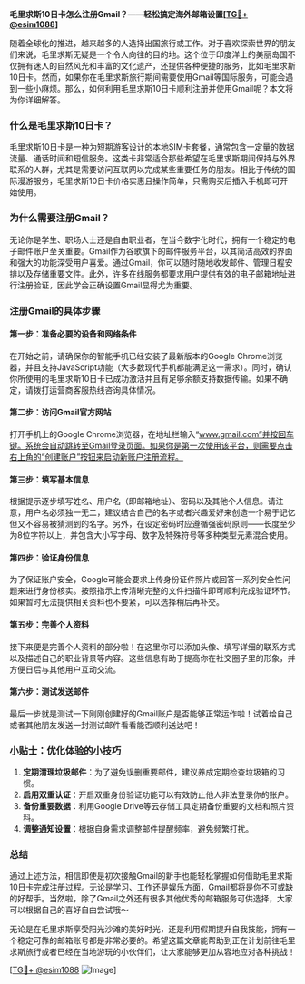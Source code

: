 **毛里求斯10日卡怎么注册Gmail？——轻松搞定海外邮箱设置[[TG💪+ @esim1088](https://t.me/s/esim1088)]**

随着全球化的推进，越来越多的人选择出国旅行或工作。对于喜欢探索世界的朋友们来说，毛里求斯无疑是一个令人向往的目的地。这个位于印度洋上的美丽岛国不仅拥有迷人的自然风光和丰富的文化遗产，还提供各种便捷的服务，比如毛里求斯10日卡。然而，如果你在毛里求斯旅行期间需要使用Gmail等国际服务，可能会遇到一些小麻烦。那么，如何利用毛里求斯10日卡顺利注册并使用Gmail呢？本文将为你详细解答。

### 什么是毛里求斯10日卡？

毛里求斯10日卡是一种为短期游客设计的本地SIM卡套餐，通常包含一定量的数据流量、通话时间和短信服务。这类卡非常适合那些希望在毛里求斯期间保持与外界联系的人群，尤其是需要访问互联网以完成某些重要任务的朋友。相比于传统的国际漫游服务，毛里求斯10日卡价格实惠且操作简单，只需购买后插入手机即可开始使用。

### 为什么需要注册Gmail？

无论你是学生、职场人士还是自由职业者，在当今数字化时代，拥有一个稳定的电子邮件账户至关重要。Gmail作为谷歌旗下的邮件服务平台，以其简洁高效的界面和强大的功能深受用户喜爱。通过Gmail，你可以随时随地收发邮件、管理日程安排以及存储重要文件。此外，许多在线服务都要求用户提供有效的电子邮箱地址进行注册验证，因此学会正确设置Gmail显得尤为重要。

### 注册Gmail的具体步骤

#### 第一步：准备必要的设备和网络条件

在开始之前，请确保你的智能手机已经安装了最新版本的Google Chrome浏览器，并且支持JavaScript功能（大多数现代手机都能满足这一需求）。同时，确认你所使用的毛里求斯10日卡已成功激活并且有足够余额支持数据传输。如果不确定，请拨打运营商客服热线咨询具体情况。

#### 第二步：访问Gmail官方网站

打开手机上的Google Chrome浏览器，在地址栏输入“www.gmail.com”并按回车键。系统会自动跳转至Gmail登录页面。如果你是第一次使用该平台，则需要点击右上角的“创建账户”按钮来启动新账户注册流程。

#### 第三步：填写基本信息

根据提示逐步填写姓名、用户名（即邮箱地址）、密码以及其他个人信息。请注意，用户名必须独一无二，建议结合自己的名字或者兴趣爱好来创造一个易于记忆但又不容易被猜测到的名字。另外，在设定密码时应遵循强密码原则——长度至少为8位字符以上，并包含大小写字母、数字及特殊符号等多种类型元素混合使用。

#### 第四步：验证身份信息

为了保证账户安全，Google可能会要求上传身份证件照片或回答一系列安全性问题来进行身份核实。按照指示上传清晰完整的文件扫描件即可顺利完成验证环节。如果暂时无法提供相关资料也不要紧，可以选择稍后再补交。

#### 第五步：完善个人资料

接下来便是完善个人资料的部分啦！在这里你可以添加头像、填写详细的联系方式以及描述自己的职业背景等内容。这些信息有助于提高你在社交圈子里的形象，并方便日后与其他用户互动交流。

#### 第六步：测试发送邮件

最后一步就是测试一下刚刚创建好的Gmail账户是否能够正常运作啦！试着给自己或者其他朋友发送一封测试邮件看看能否顺利送达吧！

### 小贴士：优化体验的小技巧

1. **定期清理垃圾邮件**：为了避免误删重要邮件，建议养成定期检查垃圾箱的习惯。
2. **启用双重认证**：开启双重身份验证功能可以有效防止他人非法登录你的账户。
3. **备份重要数据**：利用Google Drive等云存储工具定期备份重要的文档和照片资料。
4. **调整通知设置**：根据自身需求调整邮件提醒频率，避免频繁打扰。

### 总结

通过上述方法，相信即使是初次接触Gmail的新手也能轻松掌握如何借助毛里求斯10日卡完成注册过程。无论是学习、工作还是娱乐方面，Gmail都将是你不可或缺的好帮手。当然啦，除了Gmail之外还有很多其他优秀的邮箱服务可供选择，大家可以根据自己的喜好自由尝试哦～

无论是在毛里求斯享受阳光沙滩的美好时光，还是利用假期提升自我技能，拥有一个稳定可靠的邮箱账号都是非常必要的。希望这篇文章能帮助到正在计划前往毛里求斯旅行或者已经在当地游玩的小伙伴们，让大家能够更加从容地应对各种挑战！

[[TG💪+ @esim1088](https://t.me/s/esim1088) ![Image](https://i.postimg.cc/4NQfJmqS/Snipaste-2025-05-13-00-14-12.png)]